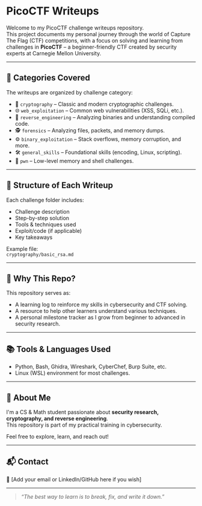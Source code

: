 # PicoCTF Writeups

Welcome to my PicoCTF challenge writeups repository.  
This project documents my personal journey through the world of Capture The Flag (CTF) competitions, with a focus on solving and learning from challenges in **PicoCTF** – a beginner-friendly CTF created by security experts at Carnegie Mellon University.

---

## 📁 Categories Covered

The writeups are organized by challenge category:

- 🔐 `cryptography` – Classic and modern cryptographic challenges.
- 🌐 `web_exploitation` – Common web vulnerabilities (XSS, SQLi, etc.).
- 🧠 `reverse_engineering` – Analyzing binaries and understanding compiled code.
- 🕵️ `forensics` – Analyzing files, packets, and memory dumps.
- ⚙️ `binary_exploitation` – Stack overflows, memory corruption, and more.
- 🛠️ `general_skills` – Foundational skills (encoding, Linux, scripting).
- 🤖 `pwn` – Low-level memory and shell challenges.

---

## 📌 Structure of Each Writeup

Each challenge folder includes:
- Challenge description
- Step-by-step solution
- Tools & techniques used
- Exploit/code (if applicable)
- Key takeaways

Example file:  
`cryptography/basic_rsa.md`

---

## 🚀 Why This Repo?

This repository serves as:
- A learning log to reinforce my skills in cybersecurity and CTF solving.
- A resource to help other learners understand various techniques.
- A personal milestone tracker as I grow from beginner to advanced in security research.

---

## 📚 Tools & Languages Used

- Python, Bash, Ghidra, Wireshark, CyberChef, Burp Suite, etc.
- Linux (WSL) environment for most challenges.

---

## 🧠 About Me

I'm a CS & Math student passionate about **security research, cryptography, and reverse engineering**.  
This repository is part of my practical training in cybersecurity.

Feel free to explore, learn, and reach out!

---

## 📬 Contact

📧 [Add your email or LinkedIn/GitHub here if you wish]

---

> _“The best way to learn is to break, fix, and write it down.”_
